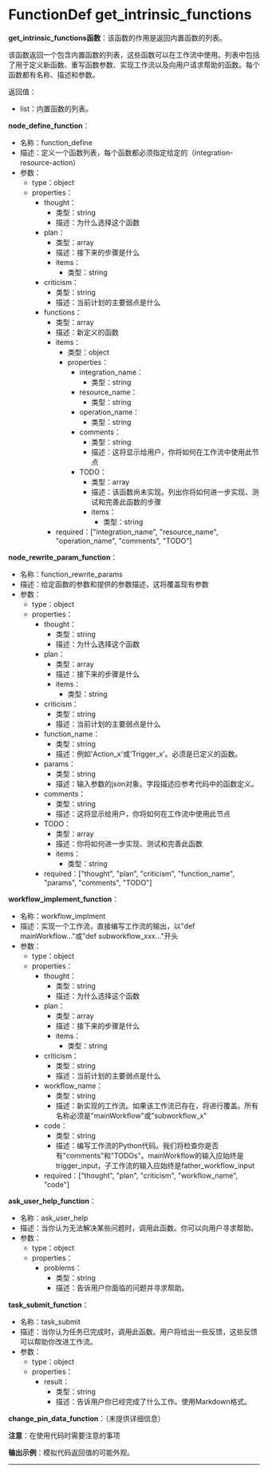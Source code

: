 # FunctionDef get_intrinsic_functions
**get_intrinsic_functions函数**：该函数的作用是返回内置函数的列表。

该函数返回一个包含内置函数的列表，这些函数可以在工作流中使用。列表中包括了用于定义新函数、重写函数参数、实现工作流以及向用户请求帮助的函数。每个函数都有名称、描述和参数。

返回值：
- list：内置函数的列表。

**node_define_function**：
- 名称：function_define
- 描述：定义一个函数列表，每个函数都必须指定给定的（integration-resource-action）
- 参数：
  - type：object
  - properties：
    - thought：
      - 类型：string
      - 描述：为什么选择这个函数
    - plan：
      - 类型：array
      - 描述：接下来的步骤是什么
      - items：
        - 类型：string
    - criticism：
      - 类型：string
      - 描述：当前计划的主要弱点是什么
    - functions：
      - 类型：array
      - 描述：新定义的函数
      - items：
        - 类型：object
        - properties：
          - integration_name：
            - 类型：string
          - resource_name：
            - 类型：string
          - operation_name：
            - 类型：string
          - comments：
            - 类型：string
            - 描述：这将显示给用户，你将如何在工作流中使用此节点
          - TODO：
            - 类型：array
            - 描述：该函数尚未实现。列出你将如何进一步实现、测试和完善此函数的步骤
            - items：
              - 类型：string
      - required：["integration_name", "resource_name", "operation_name", "comments", "TODO"]

**node_rewrite_param_function**：
- 名称：function_rewrite_params
- 描述：给定函数的参数和提供的参数描述，这将覆盖现有参数
- 参数：
  - type：object
  - properties：
    - thought：
      - 类型：string
      - 描述：为什么选择这个函数
    - plan：
      - 类型：array
      - 描述：接下来的步骤是什么
      - items：
        - 类型：string
    - criticism：
      - 类型：string
      - 描述：当前计划的主要弱点是什么
    - function_name：
      - 类型：string
      - 描述：例如'Action_x'或'Trigger_x'。必须是已定义的函数。
    - params：
      - 类型：string
      - 描述：输入参数的json对象。字段描述应参考代码中的函数定义。
    - comments：
      - 类型：string
      - 描述：这将显示给用户，你将如何在工作流中使用此节点
    - TODO：
      - 类型：array
      - 描述：你将如何进一步实现、测试和完善此函数
      - items：
        - 类型：string
    - required：["thought", "plan", "criticism", "function_name", "params", "comments", "TODO"]

**workflow_implement_function**：
- 名称：workflow_implment
- 描述：实现一个工作流，直接编写工作流的输出，以"def mainWorkflow..."或"def subworkflow_xxx..."开头
- 参数：
  - type：object
  - properties：
    - thought：
      - 类型：string
      - 描述：为什么选择这个函数
    - plan：
      - 类型：array
      - 描述：接下来的步骤是什么
      - items：
        - 类型：string
    - criticism：
      - 类型：string
      - 描述：当前计划的主要弱点是什么
    - workflow_name：
      - 类型：string
      - 描述：新实现的工作流。如果该工作流已存在，将进行覆盖。所有名称必须是"mainWorkflow"或"subworkflow_x"
    - code：
      - 类型：string
      - 描述：编写工作流的Python代码。我们将检查你是否有"comments"和"TODOs"。mainWorkflow的输入应始终是trigger_input，子工作流的输入应始终是father_workflow_input
    - required：["thought", "plan", "criticism", "workflow_name", "code"]

**ask_user_help_function**：
- 名称：ask_user_help
- 描述：当你认为无法解决某些问题时，调用此函数。你可以向用户寻求帮助。
- 参数：
  - type：object
  - properties：
    - problems：
      - 类型：string
      - 描述：告诉用户你面临的问题并寻求帮助。

**task_submit_function**：
- 名称：task_submit
- 描述：当你认为任务已完成时，调用此函数。用户将给出一些反馈，这些反馈可以帮助你改进工作流。
- 参数：
  - type：object
  - properties：
    - result：
      - 类型：string
      - 描述：告诉用户你已经完成了什么工作。使用Markdown格式。

**change_pin_data_function**：（未提供详细信息）

**注意**：在使用代码时需要注意的事项

**输出示例**：模拟代码返回值的可能外观。
***
